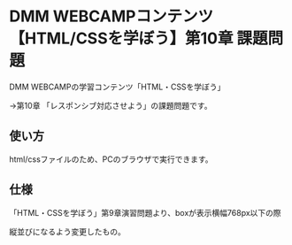 # DMM WEBCAMPコンテンツ【HTML/CSSを学ぼう】第10章 課題問題
DMM WEBCAMPの学習コンテンツ「HTML・CSSを学ぼう」

->第10章 「レスポンシブ対応させよう」の課題問題です。

## 使い方
html/cssファイルのため、PCのブラウザで実行できます。

## 仕様

「HTML・CSSを学ぼう」第9章演習問題より、boxが表示横幅768px以下の際

縦並びになるよう変更したもの。